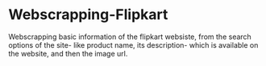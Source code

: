 # Webscrapping-Flipkart
Webscrapping basic information of the flipkart websiste, from the search options of the site- like product name, its description- which is available on the website, and then the image url.  
